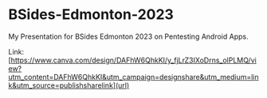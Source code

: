 # BSides-Edmonton-2023
My Presentation for BSides Edmonton 2023 on Pentesting Android Apps. 

Link: [https://www.canva.com/design/DAFhW6QhkKI/y_fjLrZ3IXoDrns_olPLMQ/view?utm_content=DAFhW6QhkKI&utm_campaign=designshare&utm_medium=link&utm_source=publishsharelink](url)

